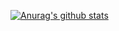 [![Anurag's github stats](https://github-readme-stats.vercel.app/api?username=tlgen)](https://github.com/anuraghazra/github-readme-stats)
